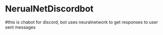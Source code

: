 # NerualNetDiscordbot

#this is chabot for discord, bot uses neuralnetwork to get responses to user sent messages
